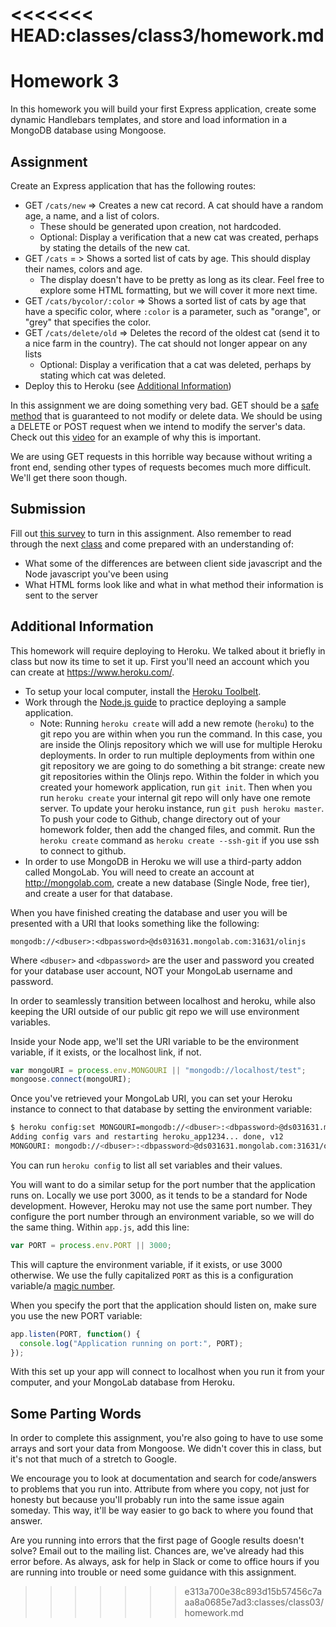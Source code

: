 <<<<<<< HEAD:classes/class3/homework.md
=======
# Homework 3
In this homework you will build your first Express application, create some dynamic Handlebars templates, and store and load information in a MongoDB database using Mongoose.
## Assignment
Create an Express application that has the following routes:
* GET `/cats/new` => Creates a new cat record. A cat should have a random age, a name, and a list of colors.
  * These should be generated upon creation, not hardcoded.
  * Optional: Display a verification that a new cat was created, perhaps by stating the details of the new cat.
* GET `/cats` = > Shows a sorted list of cats by age. This should display their names, colors and age.
  * The display doesn't have to be pretty as long as its clear. Feel free to explore some HTML formatting, but we will cover it more next time.
* GET `/cats/bycolor/:color` => Shows a sorted list of cats by age that have a specific color, where `:color` is a parameter, such as "orange", or "grey" that specifies the color.
* GET `/cats/delete/old` => Deletes the record of the oldest cat (send it to a nice farm in the country). The cat should not longer appear on any lists
  * Optional: Display a verification that a cat was deleted, perhaps by stating which cat was deleted.
* Deploy this to Heroku (see [Additional Information](#additional-information))

In this assignment we are doing something very bad. GET should be a [safe method](http://en.wikipedia.org/wiki/Hypertext_Transfer_Protocol#Safe_methods) that is guaranteed to not modify or delete data. We should be using a DELETE or POST request when we intend to modify the server's data. Check out this [video](https://www.youtube.com/watch?v=cIliEo0zOwg) for an example of why this is important.

We are using GET requests in this horrible way because without writing a front end, sending other types of requests becomes much more difficult. We'll get there soon though.
## Submission
Fill out [this survey](http://goo.gl/forms/pzXSFUl10f) to turn in this assignment.
Also remember to read through the next [class](../class4) and come prepared with an understanding of:
* What some of the differences are between client side javascript and the Node javascript you've been using
* What HTML forms look like and what in what method their information is sent to the server


## Additional Information
This homework will require deploying to Heroku. We talked about it briefly in class but now its time to set it up.
First you'll need an account which you can create at https://www.heroku.com/.

* To setup your local computer, install the [Heroku Toolbelt](https://toolbelt.heroku.com/debian).
* Work through the [Node.js guide](https://devcenter.heroku.com/articles/getting-started-with-nodejs#introduction) to practice deploying a sample application.
  * Note: Running `heroku create` will add a new remote (`heroku`) to the git repo you are within when you run the command.
    In this case, you are inside the Olinjs repository which we will use for multiple Heroku deployments.
    In order to run multiple deployments from within one git repository we are going to do something a bit strange:
    create new git repositories within the Olinjs repo. Within the folder in which you created your homework application,
    run `git init`. Then when you run `heroku create` your internal git repo will only have one remote server.
    To update your heroku instance, run `git push heroku master`.
    To push your code to Github, change directory out of your homework folder, then add the changed files, and commit.
    Run the `heroku create` command as `heroku create --ssh-git` if you use ssh to connect to github.
* In order to use MongoDB in Heroku we will use a third-party addon called MongoLab.
  You will need to create an account at http://mongolab.com, create a new database (Single Node, free tier), and create a user for that database.

When you have finished creating the database and user you will be presented with a URI that looks something like the following:
```
mongodb://<dbuser>:<dbpassword>@ds031631.mongolab.com:31631/olinjs
```
Where `<dbuser>` and `<dbpassword>` are the user and password you created for your database user account,
NOT your MongoLab username and password.

In order to seamlessly transition between localhost and heroku, while also keeping the URI outside of our public git repo we will use environment variables.

Inside your Node app, we'll set the URI variable to be the environment variable, if it exists, or the localhost link, if not.
```javascript
var mongoURI = process.env.MONGOURI || "mongodb://localhost/test";
mongoose.connect(mongoURI);
```
Once you've retrieved your MongoLab URI, you can set your Heroku instance to connect to that database by setting the environment variable:
```sh
$ heroku config:set MONGOURI=mongodb://<dbuser>:<dbpassword>@ds031631.mongolab.com:31631/olinjs
Adding config vars and restarting heroku_app1234... done, v12
MONGOURI: mongodb://<dbuser>:<dbpassword>@ds031631.mongolab.com:31631/olinjs
```
You can run `heroku config` to list all set variables and their values.

You will want to do a similar setup for the port number that the application runs on.
Locally we use port 3000, as it tends to be a standard for Node development.
However, Heroku may not use the same port number.
They configure the port number through an environment variable, so we will do the same thing.
Within `app.js`, add this line:
```javascript
var PORT = process.env.PORT || 3000;
```
This will capture the environment variable, if it exists, or use 3000 otherwise.
We use the fully capitalized `PORT` as this is a configuration variable/a [magic number](http://en.wikipedia.org/wiki/Magic_number_%28programming%29).

When you specify the port that the application should listen on, make sure you use the new PORT variable:
```javascript
app.listen(PORT, function() {
  console.log("Application running on port:", PORT);
});
```

With this set up your app will connect to localhost when you run it from your computer, and your MongoLab database from Heroku.
## Some Parting Words
In order to complete this assignment, you're also going to have to use some arrays and sort your data from Mongoose. We didn't cover this in class, but it's not that much of a stretch to Google.

We encourage you to look at documentation and search for code/answers to problems that you run into. Attribute from where you copy, not just for honesty but because you'll probably run into the same issue again someday. This way, it'll be way easier to go back to where you found that answer.

Are you running into errors that the first page of Google results doesn't solve? Email out to the mailing list. Chances are, we've already had this error before.
As always, ask for help in Slack or come to office hours if you are running into trouble or need some guidance with this assignment.
>>>>>>> e313a700e38c893d15b57456c7aaa8a0685e7ad3:classes/class03/homework.md
